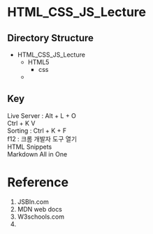 # HTML_CSS_JS_Lecture

## Directory Structure
- HTML_CSS_JS_Lecture
   - HTML5
     - css
   - 

## Key
Live Server : Alt + L + O  
Ctrl + K V  
Sorting : Ctrl + K + F  
f12 : 크롬 개발자 도구 열기  
HTML Snippets  
Markdown All in One  


# Reference 
1. JSBIn.com
2. MDN web docs
3. W3schools.com
4. 
